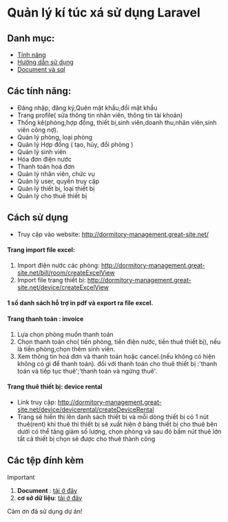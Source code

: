 # Quản lý kí túc xá sử dụng Laravel
## Danh mục:
- [Tính năng](#các-tính-năng)
- [Hướng dẫn sử dụng](#cách-sử-dụng)
- [Document và sql](#các-tệp-đính-kèm)
## Các tính năng:
- Đăng nhập, đăng ký,Quên mật khẩu,đổi mật khẩu 
- Trang profile( sửa thông tin nhân viên, thông tin tài khoản)
- Thống kê(phòng,hợp đồng, thiết bị,sinh viên,doanh thu,nhân viên,sinh viên công nợ).
- Quản lý phòng, loại phòng
- Quản lý Hợp đồng ( tạo, hủy, đổi phòng )
- Quản lý sinh viên
- Hóa đơn điện nước
- Thanh toán hoá đơn
- Quản lý nhân viên, chức vụ
- Quản lý user, quyền truy cập
- Quản lý thiết bị, loại thiết bị
- Quản lý cho thuê thiết bị
## Cách sử dụng
- Truy cập vào website: http://dormitory-management.great-site.net/
#### Trang import file excel:
1. Import điện nước các phòng: http://dormitory-management.great-site.net/bill/room/createExcelView
2. Import file trang thiết bị: http://dormitory-management.great-site.net/device/createExcelView
#### 1 số danh sách hỗ trợ in pdf và export ra file excel.
#### Trang thanh toán : invoice
 1. Lựa chọn phòng muốn thanh toán
 2. Chọn thanh toán cho( tiền phòng, tiền điện nước, tiền thuê thiết bị), nếu là tiền phòng,chọn thêm sinh viên.
 3. Xem thông tin hoá đơn và thanh toán hoặc cancel.(nếu không có hiện không có gì để thanh toán).
đối với thanh toán cho thuê thiết bị :'thanh toán và tiếp tục thuê';'thanh toán và ngừng thuê'.

#### Trang thuê thiết bị: device rental
- Link truy cập: http://dormitory-management.great-site.net/device/devicerental/createDeviceRental
- Trang sẽ hiển thị lên danh sách thiết bị và mỗi dòng thiết bị có 1 nút thuê(rent) khi thuê thì thiết bị sẽ xuất hiện ở bảng
thiết bị cho thuê bên dưới có thể tăng giảm số lượng, chọn phòng và sau đó bấm nút thuê lớn tất cả thiết bị chọn sẽ được cho thuê thành công

## Các tệp đính kèm
> [!IMPORTANT]
> 1. **Document** : [tải ở đây](https://docs.google.com/document/d/1MfUaTIyQZ3ribX7NiKZ9P1vUbonbiaqj/edit?usp=sharing&ouid=116426256626098687419&rtpof=true&sd=true)
> 2. **cơ sở dữ liệu**: [tải ở đây](https://drive.google.com/file/d/1EKKkcgVFz83pQ6310cjf0R0rZcDErVyH/view?usp=sharing)


Cảm ơn đã sử dụng dự án!
